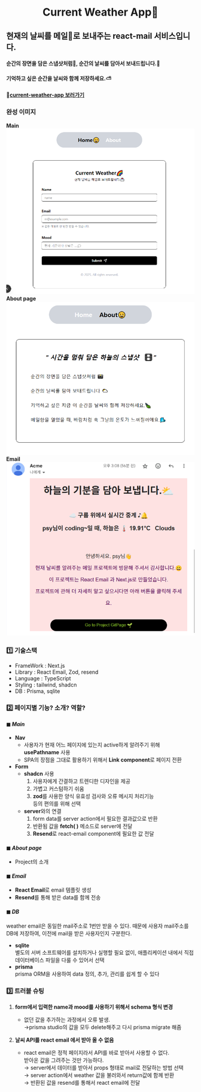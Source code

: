 <h1 align="center"> Current Weather App🌈</h1>

## 현재의 날씨를 메일📩로 보내주는 react-mail 서비스입니다.

#### 순간의 장면을 담은 스냅샷처럼📸, 순간의 날씨를 담아서 보내드립니다.🍃

#### 기억하고 싶은 순간을 날씨와 함께 저장하세요.⛅

#### 🌈[current-weather-app 보러가기]()

### 완성 이미지

**Main**
![main](./public/main.png)
**About page**
![about-page](./public/about-page.png)
**Email**
![mail](./public/mail.png)

### 1️⃣ 기술스택

- FrameWork : Next.js
- Library : React Email, Zod, resend
- Language : TypeScript
- Styling : tailwind, shadcn
- DB : Prisma, sqlite

### 2️⃣ 페이지별 기능? 소개? 역할?

#### ◼ **_Main_**

- **Nav**
  - 사용자가 현재 어느 페이지에 있는지 active하게 알려주기 위해 **usePathname** 사용
  - SPA의 장점을 그대로 활용하기 위해서 **Link component**로 페이지 전환
- **Form**
  - **shadcn** 사용
    1. 사용자에게 간결하고 트렌디한 디자인을 제공
    2. 가볍고 커스텀하기 쉬움
    3. **zod**를 사용한 양식 유효성 검사와 오류 메시지 처리기능  
       등의 편의를 위해 선택
  - **server**와의 연결
    1. form data를 server action에서 필요한 결과값으로 반환
    2. 반환됨 값을 **fetch( )** 메소드로 server에 전달
    3. **Resend**로 react-email component에 필요한 값 전달

#### ◼ **_About page_**

- Project의 소개

#### ◼ **_Email_**

- **React Email**로 email 템플릿 생성
- **Resend**를 통해 받은 data를 함께 전송

#### ◼ **_DB_**

weather email은 동일한 mail주소로 1번만 받을 수 있다.
때문에 사용자 mail주소를 DB에 저장하여, 이전에 mail을 받은 사용자인지 구분한다.

- **sqlite**  
  별도의 서버 소프트웨어를 설치하거나 실행할 필요 없이, 애플리케이션 내에서 직접 데이터베이스 파일을 다룰 수 있어서 선택
- **prisma**  
  prisma ORM을 사용하여 data 정의, 추가, 관리를 쉽게 할 수 있다

### 3️⃣ 트러블 슈팅

1. **form에서 입력한 name과 mood를 사용하기 위해서 schema 형식 변경**  
    * 없던 값을 추가하는 과정에서 오류 발생.  
   →prisma studio의 값을 모두 delete해주고 다시 prisma migrate 해줌

2. **날씨 API를 react email 에서 받아 올 수 없음**  
    * react email은 정적 페이지라서 API를 바로 받아서 사용할 수 없다.  
    받아온 값을 그려주는 것만 가능하다.  
   → server에서 데이터를 받아서 props 형태로 mail로 전달하는 방법 선택  
   → server action에서 weather 값을 불러와서 return값에 함께 반환  
   → 반환된 값을 resend를 통해서 react email에 전달
